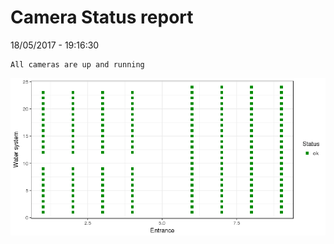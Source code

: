 Camera Status report
================
18/05/2017 - 19:16:30

    All cameras are up and running

![](camreport_files/figure-markdown_github/unnamed-chunk-2-1.png)
